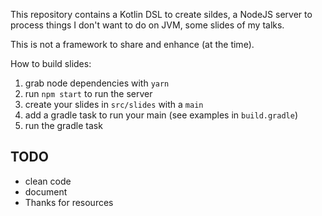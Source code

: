 
This repository contains a Kotlin DSL to create sildes, 
a NodeJS server to process things I don't want to do on JVM,
some slides of my talks.

This is not a framework to share and enhance (at the time).

How to build slides:

1. grab node dependencies with `yarn`
2. run `npm start` to run the server
3. create your slides in `src/slides` with a `main`
4. add a gradle task to run your main (see examples in `build.gradle`)
5. run the gradle task

TODO
---

* clean code
* document
* Thanks for resources
